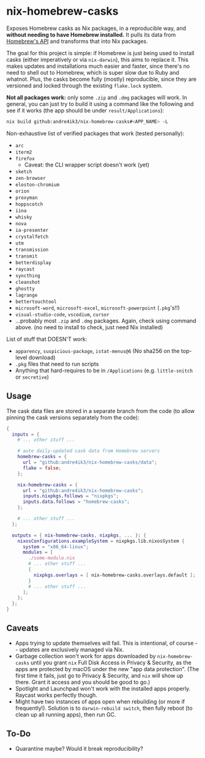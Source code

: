 nix-homebrew-casks
==================

Exposes Homebrew casks as Nix packages, in a reproducible way, and **without
needing to have Homebrew installed.** It pulls its data from [Homebrew's
API][1] and transforms that into Nix packages.

The goal for this project is simple: if Homebrew is just being used to install
casks (either imperatively or via `nix-darwin`), this aims to replace it. This
makes updates and installations much easier and faster, since there's no need to
shell out to Homebrew, which is super slow due to Ruby and whatnot. Plus, the
casks become fully (mostly) reproducible, since they are versioned and locked
through the existing `flake.lock` system.

**Not all packages work:** only some `.zip` and `.dmg` packages will work. In
general, you can just try to build it using a command like the following and
see if it works (the app should be under `result/Applications`):

```bash
nix build github:andre4ik3/nix-homebrew-casks#<APP_NAME> -L
```

Non-exhaustive list of verified packages that work (tested personally):

- `arc`
- `iterm2`
- `firefox`
  - Caveat: the CLI wrapper script doesn't work (yet)
- `sketch`
- `zen-browser`
- `eloston-chromium`
- `orion`
- `proxyman`
- `hoppscotch`
- `iina`
- `whisky`
- `nova`
- `ia-presenter`
- `crystalfetch`
- `utm`
- `transmission`
- `transmit`
- `betterdisplay`
- `raycast`
- `syncthing`
- `cleanshot`
- `ghostty`
- `lagrange`
- `bettertouchtool`
- `microsoft-word`, `microsoft-excel`, `microsoft-powerpoint` (`.pkg`'s!!)
- `visual-studio-code`, `vscodium`, `cursor`
- ...probably most `.zip` and `.dmg` packages. Again, check using command above. (no need to install to check, just need Nix installed)

List of stuff that DOESN'T work:

- `apparency`, `suspicious-package`, `istat-menus@6` (No sha256 on the top-level download)
- `.pkg` files that need to run scripts
- Anything that hard-requires to be in `/Applications` (e.g. `little-snitch` or `secretive`)

Usage
-----

The cask data files are stored in a separate branch from the code (to allow
pinning the cask versions separately from the code):

```nix
{
  inputs = {
    # ... other stuff ...

    # auto daily-updated cask data from Homebrew servers
    homebrew-casks = {
      url = "github:andre4ik3/nix-homebrew-casks/data";
      flake = false;
    };

    nix-homebrew-casks = {
      url = "github:andre4ik3/nix-homebrew-casks";
      inputs.nixpkgs.follows = "nixpkgs";
      inputs.data.follows = "homebrew-casks";
    };

    # ... other stuff ...
  };

  outputs = { nix-homebrew-casks, nixpkgs, ... }: {
    nixosConfigurations.exampleSystem = nixpkgs.lib.nixosSystem {
      system = "x86_64-linux";
      modules = [
        ./some-module.nix
        # ... other stuff ...
        {
          nixpkgs.overlays = [ nix-homebrew-casks.overlays.default ];
        }
        # ... other stuff ...
      ];
    };
  };
}
```

Caveats
-------

- Apps trying to update themselves will fail. This is intentional, of course --
  updates are exclusively managed via Nix.
- Garbage collection won't work for apps downloaded by `nix-homebrew-casks`
  until you grant `nix` Full Disk Access in Privacy & Security, as the apps are
  protected by macOS under the new "app data protection". (The first time it
  fails, just go to Privacy & Security, and `nix` will show up there. Grant it
  access and you should be good to go.)
- Spotlight and Launchpad won't work with the installed apps properly. Raycast
  works perfectly though.
- Might have two instances of apps open when rebuilding (or more if
  frequently!). Solution is to `darwin-rebuild switch`, then fully reboot (to
  clean up all running apps), then run GC.

To-Do
-----

- Quarantine maybe? Would it break reproducibility?

[1]: https://formulae.brew.sh/api/cask.json
